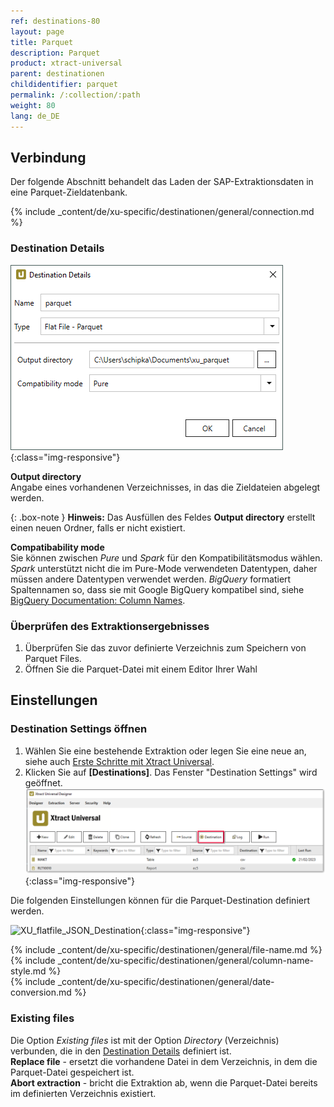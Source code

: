 ```yaml
---
ref: destinations-80
layout: page
title: Parquet
description: Parquet
product: xtract-universal
parent: destinationen
childidentifier: parquet
permalink: /:collection/:path
weight: 80
lang: de_DE
---
```


## Verbindung

Der folgende Abschnitt behandelt das Laden der SAP-Extraktionsdaten in eine Parquet-Zieldatenbank.

{% include _content/de/xu-specific/destinationen/general/connection.md %}	

### Destination Details

![JSON-Parquet-Destination-Details](/img/content/xu/parquet/parquet_destination_details.png){:class="img-responsive"}

**Output directory**<br>
Angabe eines vorhandenen Verzeichnisses, in das die Zieldateien abgelegt werden.

{: .box-note }
**Hinweis:** Das Ausfüllen des Feldes **Output directory** erstellt einen neuen Ordner, falls er nicht existiert. 

**Compatibability mode**<br>
Sie können zwischen *Pure* und *Spark* für den Kompatibilitätsmodus wählen. 
*Spark* unterstützt nicht die im Pure-Mode verwendeten Datentypen, daher müssen andere Datentypen verwendet werden.
*BigQuery* formatiert Spaltennamen so, dass sie mit Google BigQuery kompatibel sind, siehe [BigQuery Documentation: Column Names](https://cloud.google.com/bigquery/docs/schemas?hl=en#column_names).


### Überprüfen des Extraktionsergebnisses 

1. Überprüfen Sie das zuvor definierte Verzeichnis zum Speichern von Parquet Files.
2. Öffnen Sie die Parquet-Datei mit einem Editor Ihrer Wahl

## Einstellungen

### Destination Settings öffnen

1. Wählen Sie eine bestehende Extraktion oder legen Sie eine neue an, siehe auch [Erste Schritte mit Xtract Universal](../erste-schritte/eine-neue-extraktion-anlegen).
2. Klicken Sie auf **[Destinations]**. Das Fenster "Destination Settings" wird geöffnet.
![Destination-settings](/img/content/xu/xu_designer_destination.png){:class="img-responsive"}

Die folgenden Einstellungen können für die Parquet-Destination definiert werden. 

![XU_flatfile_JSON_Destination](/img/content/xu/parquet/parquet_destination_settings.png){:class="img-responsive"}

{% include _content/de/xu-specific/destinationen/general/file-name.md %}
{% include _content/de/xu-specific/destinationen/general/column-name-style.md %}        
{% include _content/de/xu-specific/destinationen/general/date-conversion.md %}

### Existing files
Die Option *Existing files* ist mit der Option *Directory* (Verzeichnis) verbunden, die in den [Destination Details](#destination-details---destinationendetails) definiert ist.<br>
**Replace file** - ersetzt die vorhandene Datei in dem Verzeichnis, in dem die Parquet-Datei gespeichert ist.<br>
**Abort extraction** - bricht die Extraktion ab, wenn die Parquet-Datei bereits im definierten Verzeichnis existiert.
